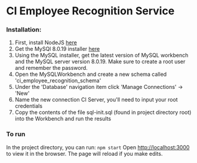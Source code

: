 # CI Employee Recognition Service

### Installation:
1. First, install NodeJS [here](https://nodejs.org/en/download/)
2. Get the MySQl 8.0.19 installer [here](https://dev.mysql.com/downloads/installer/)
3. Using the MySQL installer, get the latest version of MySQL workbench and the MySQL server version 8.0.19. Make sure to create a root user and remember the password.
4. Open the MySQLWorkbench and create a new schema called 'ci_employee_recognition_schema'
5. Under the 'Database' navigation item click 'Manage Connections' -> 'New'
6. Name the new connection CI Server, you'll need to input your root credentials
7. Copy the contents of the file sql-init.sql (found in project directory root) into the Workbench and run the results

### To run
In the project directory, you can run: `npm start`
Open [http://localhost:3000](http://localhost:3000) to view it in the browser.
The page will reload if you make edits.



